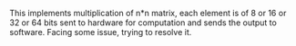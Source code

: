 This implements multiplication of n*n matrix, each element is of 8 or 16 or 32 or 64 bits sent to hardware for computation and sends the output to software.
Facing some issue, trying to resolve it.
